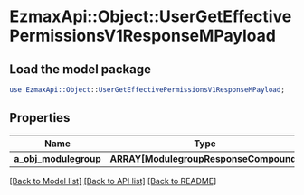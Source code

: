 # EzmaxApi::Object::UserGetEffectivePermissionsV1ResponseMPayload

## Load the model package
```perl
use EzmaxApi::Object::UserGetEffectivePermissionsV1ResponseMPayload;
```

## Properties
Name | Type | Description | Notes
------------ | ------------- | ------------- | -------------
**a_obj_modulegroup** | [**ARRAY[ModulegroupResponseCompound]**](ModulegroupResponseCompound.md) |  | 

[[Back to Model list]](../README.md#documentation-for-models) [[Back to API list]](../README.md#documentation-for-api-endpoints) [[Back to README]](../README.md)


